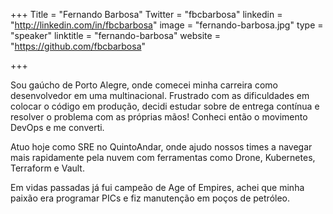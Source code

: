 +++
Title = "Fernando Barbosa"
Twitter = "fbcbarbosa"
linkedin = "http://linkedin.com/in/fbcbarbosa"
image = "fernando-barbosa.jpg"
type = "speaker"
linktitle = "fernando-barbosa"
website = "https://github.com/fbcbarbosa"

+++

Sou gaúcho de Porto Alegre, onde comecei minha carreira como desenvolvedor em uma multinacional. Frustrado com as dificuldades em colocar o código em produção, decidi estudar sobre de entrega contínua e resolver o problema com as próprias mãos! Conheci então o movimento DevOps e me converti.

Atuo hoje como SRE no QuintoAndar, onde ajudo nossos times a navegar mais rapidamente pela nuvem com ferramentas como Drone, Kubernetes, Terraform e Vault.

Em vidas passadas já fui campeão de Age of Empires, achei que minha paixão era programar PICs e fiz manutenção em poços de petróleo.